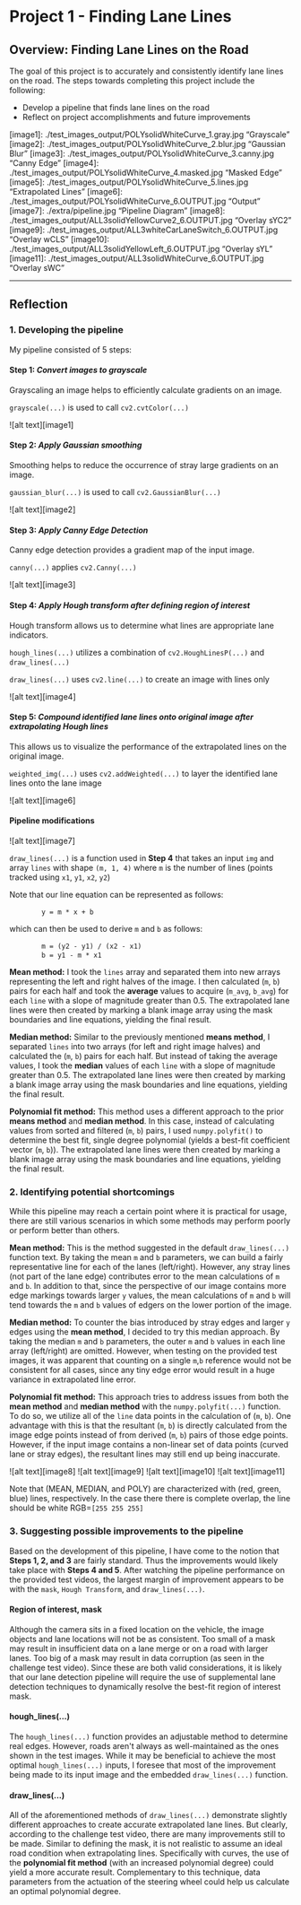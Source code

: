 # Project 1 - Finding Lane Lines

## Overview: Finding Lane Lines on the Road
The goal of this project is to accurately and consistently identify lane lines on the road. The steps towards completing this project include the following:
* Develop a pipeline that finds lane lines on the road
* Reflect on project accomplishments and future improvements

[//]: # (Image References)
[image1]: ./test_images_output/POLYsolidWhiteCurve_1.gray.jpg “Grayscale”
[image2]: ./test_images_output/POLYsolidWhiteCurve_2.blur.jpg “Gaussian Blur”
[image3]: ./test_images_output/POLYsolidWhiteCurve_3.canny.jpg “Canny Edge”
[image4]: ./test_images_output/POLYsolidWhiteCurve_4.masked.jpg “Masked Edge”
[image5]: ./test_images_output/POLYsolidWhiteCurve_5.lines.jpg “Extrapolated Lines”
[image6]: ./test_images_output/POLYsolidWhiteCurve_6.OUTPUT.jpg “Output”
[image7]: ./extra/pipeline.jpg “Pipeline Diagram”
[image8]: ./test_images_output/ALL3solidYellowCurve2_6.OUTPUT.jpg “Overlay sYC2”
[image9]: ./test_images_output/ALL3whiteCarLaneSwitch_6.OUTPUT.jpg “Overlay wCLS”
[image10]: ./test_images_output/ALL3solidYellowLeft_6.OUTPUT.jpg “Overlay sYL”
[image11]: ./test_images_output/ALL3solidWhiteCurve_6.OUTPUT.jpg “Overlay sWC”


---

## Reflection

### 1. Developing the pipeline

My pipeline consisted of 5 steps:

#### Step 1: *Convert images to grayscale*
Grayscaling an image helps to efficiently calculate gradients on an image.

`grayscale(...)` is used to call `cv2.cvtColor(...)`

![alt text][image1]

#### Step 2: *Apply Gaussian smoothing*
Smoothing helps to reduce the occurrence of stray large gradients on an image.

`gaussian_blur(...)` is used to call `cv2.GaussianBlur(...)`

![alt text][image2]

#### Step 3: *Apply Canny Edge Detection*
Canny edge detection provides a gradient map of the input image.

`canny(...)` applies `cv2.Canny(...)`

![alt text][image3]

#### Step 4: *Apply Hough transform after defining region of interest*
Hough transform allows us to determine what lines are appropriate lane indicators.

`hough_lines(...)` utilizes a combination of `cv2.HoughLinesP(...)` and `draw_lines(...)`

`draw_lines(...)` uses `cv2.line(...)` to create an image with lines only

![alt text][image4]

#### Step 5: *Compound identified lane lines onto original image after extrapolating Hough lines*
This allows us to visualize the performance of the extrapolated lines on the original image.

`weighted_img(...)` uses `cv2.addWeighted(...)` to layer the identified lane lines onto the lane image

![alt text][image6]

#### Pipeline modifications

![alt text][image7]

`draw_lines(...)` is a function used in **Step 4** that takes an input `img` and array `lines` with shape `(m, 1, 4)` where `m` is the number of lines (points tracked using `x1`, `y1`, `x2`, `y2`)

Note that our line equation can be represented as follows:
```
        y = m * x + b
```
which can then be used to derive `m` and `b` as follows:
```
        m = (y2 - y1) / (x2 - x1)
        b = y1 - m * x1
```
**Mean method:** I took the `lines` array and separated them into new arrays representing the left and right halves of the image.  I then calculated (`m`, `b`) pairs for each half and took the **average** values to acquire (`m_avg`, `b_avg`) for each `line` with a slope of magnitude greater than 0.5.  The extrapolated lane lines were then created by marking a blank image array using the mask boundaries and line equations, yielding the final result.

**Median method:** Similar to the previously mentioned **means method**, I separated `lines` into two arrays (for left and right image halves) and calculated the (`m`, `b`) pairs for each half. But instead of taking the average values, I took the **median** values of each `line` with a slope of magnitude greater than 0.5. The extrapolated lane lines were then created by marking a blank image array using the mask boundaries and line equations, yielding the final result.

**Polynomial fit method:** This method uses a different approach to the prior **means method** and **median method**. In this case, instead of calculating values from sorted and filtered (`m`, `b`) pairs, I used `numpy.polyfit()` to determine the best fit, single degree polynomial (yields a best-fit coefficient vector (`m`, `b`)). The extrapolated lane lines were then created by marking a blank image array using the mask boundaries and line equations, yielding the final result.

### 2. Identifying potential shortcomings
While this pipeline may reach a certain point where it is practical for usage, there are still various scenarios in which some methods may perform poorly or perform better than others.

**Mean method:** This is the method suggested in the default `draw_lines(...)` function text. By taking the mean `m` and `b` parameters, we can build a fairly representative line for each of the lanes (left/right). However, any stray lines (not part of the lane edge) contributes error to the mean calculations of `m` and `b`. In addition to that, since the perspective of our image contains more edge markings towards larger `y` values, the mean calculations of `m` and `b` will tend towards the `m` and `b` values of edgers on the lower portion of the image.

**Median method:** To counter the bias introduced by stray edges and larger `y` edges using the **mean method**, I decided to try this median approach. By taking the median `m` and `b` parameters, the outer `m` and `b` values in each line array (left/right) are omitted. However, when testing on the provided test images, it was apparent that counting on a single `m`,`b` reference would not be consistent for all cases, since any tiny edge error would result in a huge variance in extrapolated line error.

**Polynomial fit method:** This approach tries to address issues from both the **mean method** and **median method** with the `numpy.polyfit(...)` function. To do so, we utilize all of the `line` data points in the calculation of (`m`, `b`). One advantage with this is that the resultant (`m`, `b`) is directly calculated from the image edge points instead of from derived (`m`, `b`) pairs of those edge points. However, if the input image contains a non-linear set of data points (curved lane or stray edges), the resultant lines may still end up being inaccurate.

![alt text][image8]	![alt text][image9]
![alt text][image10]	![alt text][image11]

Note that (MEAN, MEDIAN, and POLY) are characterized with (red, green, blue) lines, respectively.
In the case there there is complete overlap, the line should be white RGB=`[255 255 255]` 

### 3. Suggesting possible improvements to the pipeline
Based on the development of this pipeline, I have come to the notion that **Steps 1, 2, and 3** are fairly standard. Thus the improvements would likely take place with **Steps 4 and 5**. After watching the pipeline performance on the provided test videos, the largest margin of improvement appears to be with the `mask`, `Hough Transform`, and `draw_lines(...)`.

#### Region of interest, mask
Although the camera sits in a fixed location on the vehicle, the image objects and lane locations will not be as consistent. Too small of a mask may result in insufficient data on a lane merge or on a road with larger lanes. Too big of a mask may result in data corruption (as seen in the challenge test video). Since these are both valid considerations, it is likely that our lane detection pipeline will require the use of supplemental lane detection techniques to dynamically resolve the best-fit region of interest mask.

#### hough_lines(...) 
The `hough_lines(...)` function provides an adjustable method to determine real edges. However, roads aren't always as well-maintained as the ones shown in the test images. While it may be beneficial to achieve the most optimal `hough_lines(...)` inputs, I foresee that most of the improvement being made to its input image and the embedded `draw_lines(...)` function.

#### draw_lines(...)
All of the aforementioned methods of 	`draw_lines(...)` demonstrate slightly different approaches to create accurate extrapolated lane lines. But clearly, according to the challenge test video, there are many improvements still to be made. Similar to defining the mask, it is not realistic to assume an ideal road condition when extrapolating lines. Specifically with curves, the use of the **polynomial fit method** (with an increased polynomial degree) could yield a more accurate result. Complementary to this technique, data parameters from the actuation of the steering wheel could help us calculate an optimal polynomial degree.


